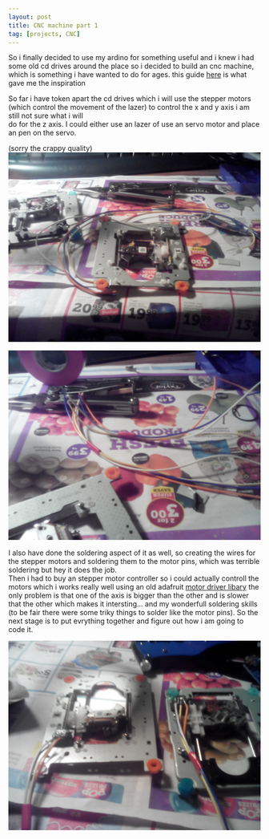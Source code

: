 ```yaml
---
layout: post
title: CNC machine part 1
tag: [projects, CNC]
---
```

So i finally  decided to use my ardino for something useful and i knew i had some
old cd drives around the place so i decided to build an cnc machine, which is
something i have wanted to do for ages. this guide [here](http://www.instructables.com/id/Mini-CNC-Machine-Arduino-Based-Adafruit-Driver-Mot/) is what gave me the inspiration

So far i have token apart the cd drives which i will use the stepper motors (which control
  the movement of the lazer) to control the x and y axis i am still not sure what i will  
do for the z axis. I could either use an lazer of use an servo motor and place an pen
on the servo.

(sorry the crappy quality)
![cnc1](/images/cnc/IMG_20160427_202729.jpg)

![cnc2](/images/cnc/IMG_20160427_203727.jpg)



I also have done the soldering aspect of it as well, so creating the wires for the stepper
motors and soldering them to the motor pins, which was terrible soldering but hey it does the job.    
Then i had to buy an stepper motor controller so i could actually controll the motors which i works really well
using an old adafruit [motor driver libary](https://github.com/adafruit/Adafruit-Motor-Shield-library/) the only problem is that one of the axis is bigger than the other and is slower that the other which makes it intersting...
and my wonderfull soldering skills (to be fair there were some triky things to solder like the motor pins). So the
next stage is to put evrything together and figure out how i am going to code it.    

![cnc2](/images/cnc/IMG_20160427_224451.jpg)
